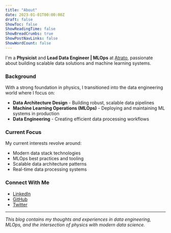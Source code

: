 ```yaml
---
title: "About"
date: 2023-01-01T00:00:00Z
draft: false
ShowToc: false
ShowReadingTime: false
ShowBreadCrumbs: true
ShowPostNavLinks: false
ShowWordCount: false
---
```


I'm a **Physicist** and **Lead Data Engineer | MLOps** at [Atrato](https://www.atratopago.com/), passionate about building scalable data solutions and machine learning systems.

### Background

With a strong foundation in physics, I transitioned into the data engineering world where I focus on:

- **Data Architecture Design** - Building robust, scalable data pipelines
- **Machine Learning Operations (MLOps)** - Deploying and maintaining ML systems in production
- **Data Engineering** - Creating efficient data processing workflows

### Current Focus

My current interests revolve around:

- Modern data stack technologies
- MLOps best practices and tooling
- Scalable data architecture patterns
- Real-time data processing systems

### Connect With Me

- [LinkedIn](https://www.linkedin.com/in/joaquincasanova/)
- [GitHub](https://github.com/joaquin-casanova)
- [Twitter](https://twitter.com/joaquincasanov4)

---

*This blog contains my thoughts and experiences in data engineering, MLOps, and the intersection of physics with modern data science.*